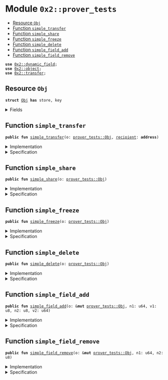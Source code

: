 
<a name="0x2_prover_tests"></a>

# Module `0x2::prover_tests`



-  [Resource `Obj`](#0x2_prover_tests_Obj)
-  [Function `simple_transfer`](#0x2_prover_tests_simple_transfer)
-  [Function `simple_share`](#0x2_prover_tests_simple_share)
-  [Function `simple_freeze`](#0x2_prover_tests_simple_freeze)
-  [Function `simple_delete`](#0x2_prover_tests_simple_delete)
-  [Function `simple_field_add`](#0x2_prover_tests_simple_field_add)
-  [Function `simple_field_remove`](#0x2_prover_tests_simple_field_remove)


<pre><code><b>use</b> <a href="dynamic_field.md#0x2_dynamic_field">0x2::dynamic_field</a>;
<b>use</b> <a href="object.md#0x2_object">0x2::object</a>;
<b>use</b> <a href="transfer.md#0x2_transfer">0x2::transfer</a>;
</code></pre>



<a name="0x2_prover_tests_Obj"></a>

## Resource `Obj`



<pre><code><b>struct</b> <a href="prover_tests.md#0x2_prover_tests_Obj">Obj</a> <b>has</b> store, key
</code></pre>



<details>
<summary>Fields</summary>


<dl>
<dt>
<code>id: <a href="object.md#0x2_object_UID">object::UID</a></code>
</dt>
<dd>

</dd>
</dl>


</details>

<a name="0x2_prover_tests_simple_transfer"></a>

## Function `simple_transfer`



<pre><code><b>public</b> <b>fun</b> <a href="prover_tests.md#0x2_prover_tests_simple_transfer">simple_transfer</a>(o: <a href="prover_tests.md#0x2_prover_tests_Obj">prover_tests::Obj</a>, <a href="recipient.md#0x2_recipient">recipient</a>: <b>address</b>)
</code></pre>



<details>
<summary>Implementation</summary>


<pre><code><b>public</b> <b>fun</b> <a href="prover_tests.md#0x2_prover_tests_simple_transfer">simple_transfer</a>(o: <a href="prover_tests.md#0x2_prover_tests_Obj">Obj</a>, <a href="recipient.md#0x2_recipient">recipient</a>: <b>address</b>) {
    sui::transfer::transfer_to_address(o, <a href="recipient.md#0x2_recipient">recipient</a>);
}
</code></pre>



</details>

<details>
<summary>Specification</summary>



<pre><code><b>ensures</b> sui::prover::owned_by(o, <a href="recipient.md#0x2_recipient">recipient</a>);
<b>aborts_if</b> <b>false</b>;
</code></pre>



</details>

<a name="0x2_prover_tests_simple_share"></a>

## Function `simple_share`



<pre><code><b>public</b> <b>fun</b> <a href="prover_tests.md#0x2_prover_tests_simple_share">simple_share</a>(o: <a href="prover_tests.md#0x2_prover_tests_Obj">prover_tests::Obj</a>)
</code></pre>



<details>
<summary>Implementation</summary>


<pre><code><b>public</b> <b>fun</b> <a href="prover_tests.md#0x2_prover_tests_simple_share">simple_share</a>(o: <a href="prover_tests.md#0x2_prover_tests_Obj">Obj</a>) {
    sui::transfer::share_object(o)
}
</code></pre>



</details>

<details>
<summary>Specification</summary>



<pre><code><b>ensures</b> sui::prover::shared(o);
<b>aborts_if</b> sui::prover::owned(o);
</code></pre>



</details>

<a name="0x2_prover_tests_simple_freeze"></a>

## Function `simple_freeze`



<pre><code><b>public</b> <b>fun</b> <a href="prover_tests.md#0x2_prover_tests_simple_freeze">simple_freeze</a>(o: <a href="prover_tests.md#0x2_prover_tests_Obj">prover_tests::Obj</a>)
</code></pre>



<details>
<summary>Implementation</summary>


<pre><code><b>public</b> <b>fun</b> <a href="prover_tests.md#0x2_prover_tests_simple_freeze">simple_freeze</a>(o: <a href="prover_tests.md#0x2_prover_tests_Obj">Obj</a>) {
    sui::transfer::freeze_object(o)
}
</code></pre>



</details>

<details>
<summary>Specification</summary>



<pre><code><b>ensures</b> sui::prover::immutable(o);
<b>aborts_if</b> <b>false</b>;
</code></pre>



</details>

<a name="0x2_prover_tests_simple_delete"></a>

## Function `simple_delete`



<pre><code><b>public</b> <b>fun</b> <a href="prover_tests.md#0x2_prover_tests_simple_delete">simple_delete</a>(o: <a href="prover_tests.md#0x2_prover_tests_Obj">prover_tests::Obj</a>)
</code></pre>



<details>
<summary>Implementation</summary>


<pre><code><b>public</b> <b>fun</b> <a href="prover_tests.md#0x2_prover_tests_simple_delete">simple_delete</a>(o: <a href="prover_tests.md#0x2_prover_tests_Obj">Obj</a>) {
    <b>let</b> <a href="prover_tests.md#0x2_prover_tests_Obj">Obj</a> { id } = o;
    sui::object::delete(id);
}
</code></pre>



</details>

<details>
<summary>Specification</summary>



<pre><code><b>aborts_if</b> <b>false</b>;
<b>ensures</b> !sui::prover::owned(o) && !sui::prover::shared(o) && !sui::prover::immutable(o);
</code></pre>



</details>

<a name="0x2_prover_tests_simple_field_add"></a>

## Function `simple_field_add`



<pre><code><b>public</b> <b>fun</b> <a href="prover_tests.md#0x2_prover_tests_simple_field_add">simple_field_add</a>(o: &<b>mut</b> <a href="prover_tests.md#0x2_prover_tests_Obj">prover_tests::Obj</a>, n1: u64, v1: u8, n2: u8, v2: u64)
</code></pre>



<details>
<summary>Implementation</summary>


<pre><code><b>public</b> <b>fun</b> <a href="prover_tests.md#0x2_prover_tests_simple_field_add">simple_field_add</a>(o: &<b>mut</b> <a href="prover_tests.md#0x2_prover_tests_Obj">Obj</a>, n1: u64, v1: u8, n2: u8, v2: u64) {
    sui::dynamic_field::add(&<b>mut</b> o.id, n1, v1);
    sui::dynamic_field::add(&<b>mut</b> o.id, n2, v2);
}
</code></pre>



</details>

<details>
<summary>Specification</summary>



<pre><code><b>aborts_if</b> sui::prover::has_field(o, n1);
<b>aborts_if</b> sui::prover::has_field(o, n2);
<b>ensures</b> sui::prover::has_field(o, n1);
<b>ensures</b> sui::prover::has_field(o, n2);
<b>ensures</b> sui::prover::num_fields&lt;<a href="prover_tests.md#0x2_prover_tests_Obj">Obj</a>,u64&gt;(o) == <b>old</b>(sui::prover::num_fields&lt;<a href="prover_tests.md#0x2_prover_tests_Obj">Obj</a>,u64&gt;(o)) + 1;
<b>ensures</b> sui::prover::num_fields&lt;<a href="prover_tests.md#0x2_prover_tests_Obj">Obj</a>,u8&gt;(o) == <b>old</b>(sui::prover::num_fields&lt;<a href="prover_tests.md#0x2_prover_tests_Obj">Obj</a>,u8&gt;(o)) + 1;
</code></pre>



</details>

<a name="0x2_prover_tests_simple_field_remove"></a>

## Function `simple_field_remove`



<pre><code><b>public</b> <b>fun</b> <a href="prover_tests.md#0x2_prover_tests_simple_field_remove">simple_field_remove</a>(o: &<b>mut</b> <a href="prover_tests.md#0x2_prover_tests_Obj">prover_tests::Obj</a>, n1: u64, n2: u8)
</code></pre>



<details>
<summary>Implementation</summary>


<pre><code><b>public</b> <b>fun</b> <a href="prover_tests.md#0x2_prover_tests_simple_field_remove">simple_field_remove</a>(o: &<b>mut</b> <a href="prover_tests.md#0x2_prover_tests_Obj">Obj</a>, n1: u64, n2: u8) {
    sui::dynamic_field::remove&lt;u64,u8&gt;(&<b>mut</b> o.id, n1);
    sui::dynamic_field::remove&lt;u8,u64&gt;(&<b>mut</b> o.id, n2);
}
</code></pre>



</details>

<details>
<summary>Specification</summary>



<pre><code><b>aborts_if</b> !sui::prover::has_field(o, n1);
<b>aborts_if</b> !sui::prover::has_field(o, n2);
<b>ensures</b> !sui::prover::has_field(o, n1);
<b>ensures</b> !sui::prover::has_field(o, n2);
<b>ensures</b> sui::prover::num_fields&lt;<a href="prover_tests.md#0x2_prover_tests_Obj">Obj</a>,u64&gt;(o) == <b>old</b>(sui::prover::num_fields&lt;<a href="prover_tests.md#0x2_prover_tests_Obj">Obj</a>,u64&gt;(o)) - 1;
<b>ensures</b> sui::prover::num_fields&lt;<a href="prover_tests.md#0x2_prover_tests_Obj">Obj</a>,u8&gt;(o) == <b>old</b>(sui::prover::num_fields&lt;<a href="prover_tests.md#0x2_prover_tests_Obj">Obj</a>,u8&gt;(o)) - 1;
</code></pre>



</details>
